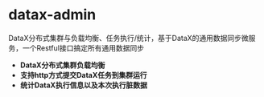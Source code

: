 # datax-admin

DataX分布式集群与负载均衡、任务执行/统计，基于DataX的通用数据同步微服务，一个Restful接口搞定所有通用数据同步

- **DataX分布式集群负载均衡**
- **支持http方式提交DataX任务到集群运行**
- **统计DataX执行信息以及本次执行脏数据**
